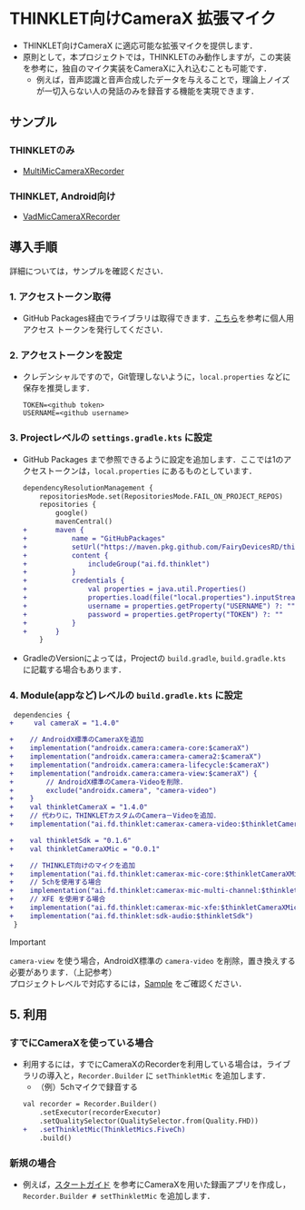 # THINKLET向けCameraX 拡張マイク
- THINKLET向けCameraX に適応可能な拡張マイクを提供します．
- 原則として，本プロジェクトでは，THINKLETのみ動作しますが，この実装を参考に，独自のマイク実装をCameraXに入れ込むことも可能です．
  - 例えば，音声認識と音声合成したデータを与えることで，理論上ノイズが一切入らない人の発話のみを録音する機能を実現できます．
## サンプル
### THINKLETのみ
- [MultiMicCameraXRecorder](./sample/MultiMicCameraXRecorder/README.md)
### THINKLET, Android向け
- [VadMicCameraXRecorder](./sample/VadMicCameraXRecorder/README.md)
## 導入手順
詳細については，サンプルを確認ください．
### 1. アクセストークン取得
- GitHub Packages経由でライブラリは取得できます．[こちら](https://docs.github.com/ja/authentication/keeping-your-account-and-data-secure/creating-a-personal-access-token)を参考に個人用アクセス トークンを発行してください．
### 2. アクセストークンを設定
- クレデンシャルですので，Git管理しないように，`local.properties` などに保存を推奨します．
  ```
  TOKEN=<github token>
  USERNAME=<github username>
  ```
### 3. Projectレベルの `settings.gradle.kts` に設定
- GitHub Packages まで参照できるように設定を追加します．ここでは1のアクセストークンは，`local.properties` にあるものとしています．
  ```diff
  dependencyResolutionManagement {
      repositoriesMode.set(RepositoriesMode.FAIL_ON_PROJECT_REPOS)
      repositories {
          google()
          mavenCentral()
  +       maven {
  +           name = "GitHubPackages"
  +           setUrl("https://maven.pkg.github.com/FairyDevicesRD/thinklet.app.sdk")
  +           content {
  +               includeGroup("ai.fd.thinklet")
  +           }
  +           credentials {
  +               val properties = java.util.Properties()
  +               properties.load(file("local.properties").inputStream())
  +               username = properties.getProperty("USERNAME") ?: ""
  +               password = properties.getProperty("TOKEN") ?: ""
  +           }
  +       }
      }
  ```
- GradleのVersionによっては，Projectの `build.gradle`, `build.gradle.kts` に記載する場合もあります．
### 4. Module(appなど)レベルの `build.gradle.kts` に設定
  ```diff
   dependencies {
  +     val cameraX = "1.4.0"

  +    // AndroidX標準のCameraXを追加
  +    implementation("androidx.camera:camera-core:$cameraX")
  +    implementation("androidx.camera:camera-camera2:$cameraX")
  +    implementation("androidx.camera:camera-lifecycle:$cameraX")
  +    implementation("androidx.camera:camera-view:$cameraX") {
  +        // AndroidX標準のCamera-Videoを削除．
  +        exclude("androidx.camera", "camera-video")
  +    }
  +    val thinkletCameraX = "1.4.0"
  +    // 代わりに，THINKLETカスタムのCamera－Videoを追加．
  +    implementation("ai.fd.thinklet:camerax-camera-video:$thinkletCameraX")

  +    val thinkletSdk = "0.1.6"
  +    val thinkletCameraXMic = "0.0.1"

  +    // THINKLET向けのマイクを追加
  +    implementation("ai.fd.thinklet:camerax-mic-core:$thinkletCameraXMic")
  +    // 5chを使用する場合
  +    implementation("ai.fd.thinklet:camerax-mic-multi-channel:$thinkletCameraXMic")
  +    // XFE を使用する場合
  +    implementation("ai.fd.thinklet:camerax-mic-xfe:$thinkletCameraXMic")
  +    implementation("ai.fd.thinklet:sdk-audio:$thinkletSdk")
   }
  ```
> [!IMPORTANT]
> `camera-view` を使う場合，AndroidX標準の `camera-video` を削除，置き換えする必要があります．（上記参考）  
> プロジェクトレベルで対応するには，[Sample](./sample/MultiMicCameraXRecorder/build.gradle.kts) をご確認ください．
## 5. 利用
### すでにCameraXを使っている場合
- 利用するには，すでにCameraXのRecorderを利用している場合は，ライブラリの導入と，`Recorder.Builder` に `setThinkletMic` を追加します．
  - （例）5chマイクで録音する
  ```diff
  val recorder = Recorder.Builder()
      .setExecutor(recorderExecutor)
      .setQualitySelector(QualitySelector.from(Quality.FHD))
  +   .setThinkletMic(ThinkletMics.FiveCh)
      .build()
  ```
### 新規の場合
- 例えば，[スタートガイド](https://fairydevicesrd.github.io/thinklet.app.developer/docs/startGuide/buildRecord/) を参考にCameraXを用いた録画アプリを作成し，`Recorder.Builder # setThinkletMic` を追加します． 